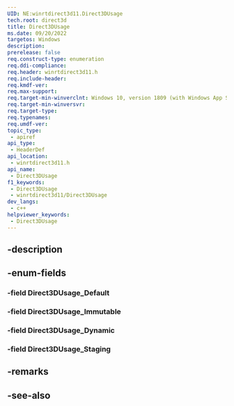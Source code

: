 ```yaml
---
UID: NE:winrtdirect3d11.Direct3DUsage
tech.root: direct3d
title: Direct3DUsage
ms.date: 09/20/2022
targetos: Windows
description: 
prerelease: false
req.construct-type: enumeration
req.ddi-compliance: 
req.header: winrtdirect3d11.h
req.include-header: 
req.kmdf-ver: 
req.max-support: 
req.target-min-winverclnt: Windows 10, version 1809 (with Windows App SDK 1.0 or later)
req.target-min-winversvr: 
req.target-type: 
req.typenames: 
req.umdf-ver: 
topic_type:
 - apiref
api_type:
 - HeaderDef
api_location:
 - winrtdirect3d11.h
api_name:
 - Direct3DUsage
f1_keywords:
 - Direct3DUsage
 - winrtdirect3d11/Direct3DUsage
dev_langs:
 - c++
helpviewer_keywords:
 - Direct3DUsage
---
```


## -description

## -enum-fields

### -field Direct3DUsage_Default

### -field Direct3DUsage_Immutable

### -field Direct3DUsage_Dynamic

### -field Direct3DUsage_Staging

## -remarks

## -see-also

